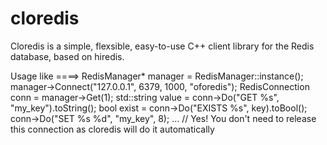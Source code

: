 # cloredis
Cloredis is a simple, flexsible, easy-to-use C++ client library for the Redis database, based on hiredis.

Usage like ====>
RedisManager* manager = RedisManager::instance();
manager->Connect("127.0.0.1", 6379, 1000, "oforedis"); 
RedisConnection conn = manager->Get(1);
std::string value = conn->Do("GET %s", "my_key").toString();
bool exist = conn->Do("EXISTS %s", key).toBool();                                                                                       
conn->Do("SET %s %d", "my_key", 8);
...
// Yes! You don't need to release this connection as cloredis will do it automatically
